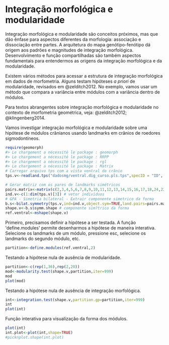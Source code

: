 # Integração morfológica e modularidade

Integração morfológica e modularidade são conceitos próximos, mas que dão ênfase para aspectos diferentes da morfologia: associação e dissociação entre partes. A arquitetura do mapa genótipo-fenótipo dá origem aos padrões e magnitudes de integração morfológica. Desenvolvimento e função compartilhadas são também aspectos fundamentais para entendermos as origens da integração morfológica e da modularidade.

Existem vários métodos para acessar a estrutura de integração morfológica em dados de morfometria. Alguns testam hipóteses *a priori* de modularidade, revisados em @zelditch2012. No exemplo, vamos usar um método que compara a variância entre módulos com a variância dentro de módulos.

Para textos abrangentes sobre integração morfológica e modularidade no contexto de morfometria geométrica, veja: @zelditch2012; @klingenberg2014.

Vamos investigar integração morfológica e modularidade sobre uma hipótese de módulos crânianos usando landmarks em crânios de roedores sigmodontíneos.


```r
require(geomorph)
#> Le chargement a nécessité le package : geomorph
#> Le chargement a nécessité le package : RRPP
#> Le chargement a nécessité le package : rgl
#> Le chargement a nécessité le package : Matrix
# Carregar arquivo tps com a vista ventral do crânio 
tps.v<-readland.tps("dadosmg/ventral.dig_curso.pls.tps",specID = "ID", readcurves = FALSE)

# Gerar matriz com os pares de landmarks simétricos
pairs.matrix<-matrix(c(2,3,4,5,6,7,8,9,10,11,12,13,14,15,16,17,18,24,22,28,23,29,19,25,20,26,21,27,30,31,33,34,35,36,37,38,39,40,41,42,43,44,45,46,47,48,49,50,51,52,55,56),nrow=26,ncol=2,byrow=T)
ind.v<-c(1:dim(tps.v)[3]) # vetor indivíduos
# GPA - Simetria bilateral - Extrair componente simetrico da forma
b.s<-bilat.symmetry(tps.v,ind=ind.v,object.sym=TRUE,land.pairs=pairs.matrix)
shape.v<-b.s$symm.shape # componente sim?trico da forma
ref.ventral<-mshape(shape.v)
```

Primeiro, precisamos definir a hipótese a ser testada. A função 'define.modules' permite desenharmos a hipótese de maneira interativa. Selecione os landmarks de um módulo, pressione esc, selecione os landmarks do segundo módulo, etc.


```r
partition<-define.modules(ref.ventral,2)
```

Testando a hipótese nula de ausência de modularidade.


```r
partition<-c(rep(1,36),rep(2,20))
mod<-modularity.test(shape.v,partition,iter=999) 
mod
plot(mod)
```

Testando a hipótese nula de ausência de integração morfológica.


```r
int<-integration.test(shape.v,partition.gp=partition,iter=999) 
int
plot(int)
```

Função interativa para visualização da forma dos módulos.


```r
plot(int)
int.plot<-plot(int,shape=TRUE)
#picknplot.shape(int.plot)
```
